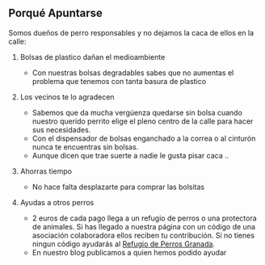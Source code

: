 ## Porqué Apuntarse

Somos dueños de perro responsables y no dejamos la caca de ellos en la calle:

1. Bolsas de plastico dañan el medioambiente
    - Con nuestras bolsas degradables sabes que no aumentas el problema que tenemos con tanta basura de plastico

2. Los vecinos te lo agradecen
    - Sabemos que da mucha vergúenza quedarse sin bolsa cuando nuestro querido perrito elige el pleno centro de la calle para hacer sus necesidades. 
    - Con el dispensador de bolsas enganchado a la correa o al cinturón nunca te encuentras sin bolsas.
    - Aunque dicen que trae suerte a nadie le gusta pisar caca ..

3. Ahorras tiempo
    - No hace falta desplazarte para comprar las bolsitas

4. Ayudas a otros perros
    - 2 euros de cada pago llega a un refugio de perros o una protectora de animales. Si has llegado a nuestra página con un código de una asociación colaboradora ellos reciben tu contribución. Si no tienes ningun código ayudarás al <a href="#">Refugio de Perros Granada</a>.
    - En nuestro blog publicamos a quien hemos podido ayudar




[title: Porqué Apuntarse]: /
[menu: Porqué Apuntarse]: /
[menu-locgroup: main]: /
[order: 30]: /
